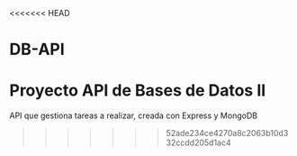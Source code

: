 <<<<<<< HEAD
# DB-API
Proyecto API de Bases de Datos II
=======
API que gestiona tareas a realizar, creada con Express y MongoDB
>>>>>>> 52ade234ce4270a8c2063b10d332ccdd205d1ac4
